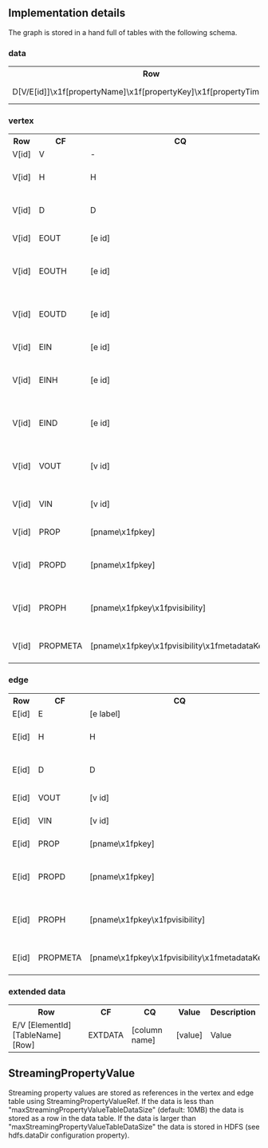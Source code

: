 
Implementation details
----------------------

The graph is stored in a hand full of tables with the following schema.

### data

<table>
<tr><th>Row</th>                                                                  <th>CF</th>         <th>CQ</th>              <th>Value</th>       <th>Description</th></tr>
<tr><td>D[V/E[id]]\x1f[propertyName]\x1f[propertyKey]\x1f[propertyTimestamp]</td> <td>-</td>          <td>-</td>               <td>data</td>        <td>Stores the data for StreamingPropertyValue</td></tr>
</table>

### vertex

<table>
<tr><th>Row</th>                                          <th>CF</th>         <th>CQ</th>                                            <th>Value</th>           <th>Description</th></tr>
<tr><td>V[id]</td>                                        <td>V</td>          <td>-</td>                                             <td>-</td>               <td>Vertex id</td></tr>
<tr><td>V[id]</td>                                        <td>H</td>          <td>H</td>                                             <td>-</td>               <td>Vertex hidden marker</td></tr>
<tr><td>V[id]</td>                                        <td>D</td>          <td>D</td>                                             <td>-</td>               <td>Vertex soft delete marker</td></tr>
<tr><td>V[id]</td>                                        <td>EOUT</td>       <td>[e id]</td>                                        <td>[e label]</td>       <td>Vertex out-edge</td></tr>
<tr><td>V[id]</td>                                        <td>EOUTH</td>      <td>[e id]</td>                                        <td>-</td>               <td>Vertex out-edge hidden marker</td></tr>
<tr><td>V[id]</td>                                        <td>EOUTD</td>      <td>[e id]</td>                                        <td>-</td>               <td>Vertex out-edge soft delete marker</td></tr>
<tr><td>V[id]</td>                                        <td>EIN</td>        <td>[e id]</td>                                        <td>[e label]</td>       <td>Vertex in-edge</td></tr>
<tr><td>V[id]</td>                                        <td>EINH</td>       <td>[e id]</td>                                        <td>-</td>               <td>Vertex in-edge hidden marker</td></tr>
<tr><td>V[id]</td>                                        <td>EIND</td>       <td>[e id]</td>                                        <td>-</td>               <td>Vertex in-edge soft delete marker</td></tr>
<tr><td>V[id]</td>                                        <td>VOUT</td>       <td>[v id]</td>                                        <td>[e label]</td>       <td>Vertex on other side of out-edge</td></tr>
<tr><td>V[id]</td>                                        <td>VIN</td>        <td>[v id]</td>                                        <td>[e label]</td>       <td>Vertex on other side of in-edge</td></tr>
<tr><td>V[id]</td>                                        <td>PROP</td>       <td>[pname\x1fpkey]</td>                               <td>[pval]</td>          <td>Element property</td></tr>
<tr><td>V[id]</td>                                        <td>PROPD</td>      <td>[pname\x1fpkey]</td>                               <td>-</td>               <td>Element property delete marker</td></tr>
<tr><td>V[id]</td>                                        <td>PROPH</td>      <td>[pname\x1fpkey\x1fpvisibility]</td>                <td>-</td>               <td>Element property hidden marker</td></tr>
<tr><td>V[id]</td>                                        <td>PROPMETA</td>   <td>[pname\x1fpkey\x1fpvisibility\x1fmetadataKey]</td> <td>[metadataValue]</td> <td>Element property metadata</td></tr>
</table>

### edge

<table>
<tr><th>Row</th>                                          <th>CF</th>         <th>CQ</th>                                            <th>Value</th>           <th>Description</th></tr>
<tr><td>E[id]</td>                                        <td>E</td>          <td>[e label]</td>                                     <td>-</td>               <td>Edge id</td></tr>
<tr><td>E[id]</td>                                        <td>H</td>          <td>H</td>                                             <td>-</td>               <td>Edge hidden marker</td></tr>
<tr><td>E[id]</td>                                        <td>D</td>          <td>D</td>                                             <td>-</td>               <td>Edge soft delete marker</td></tr>
<tr><td>E[id]</td>                                        <td>VOUT</td>       <td>[v id]</td>                                        <td>-</td>               <td>Edge out-vertex</td></tr>
<tr><td>E[id]</td>                                        <td>VIN</td>        <td>[v id]</td>                                        <td>-</td>               <td>Edge in-vertex</td></tr>
<tr><td>E[id]</td>                                        <td>PROP</td>       <td>[pname\x1fpkey]</td>                               <td>[pval]</td>          <td>Element property</td></tr>
<tr><td>E[id]</td>                                        <td>PROPD</td>      <td>[pname\x1fpkey]</td>                               <td>-</td>               <td>Element property soft delete marker</td></tr>
<tr><td>E[id]</td>                                        <td>PROPH</td>      <td>[pname\x1fpkey\x1fpvisibility]</td>                <td>-</td>               <td>Element property hidden marker</td></tr>
<tr><td>E[id]</td>                                        <td>PROPMETA</td>   <td>[pname\x1fpkey\x1fpvisibility\x1fmetadataKey]</td> <td>[metadataValue]</td> <td>Element property metadata</td></tr>
</table>

### extended data

<table>
<tr><th>Row</th>                                          <th>CF</th>         <th>CQ</th>                                            <th>Value</th>           <th>Description</th></tr>
<tr><td>E/V [ElementId] [TableName] [Row]</td>            <td>EXTDATA</td>    <td>[column name]</td>                                 <td>[value]</td>         <td>Value</td></tr>
</table>

StreamingPropertyValue
----------------------

Streaming property values are stored as references in the vertex and edge table using StreamingPropertyValueRef. 
If the data is less than "maxStreamingPropertyValueTableDataSize" (default: 10MB) the data is stored as a row
in the data table. If the data is larger than "maxStreamingPropertyValueTableDataSize" the data is stored in
HDFS (see hdfs.dataDir configuration property).
